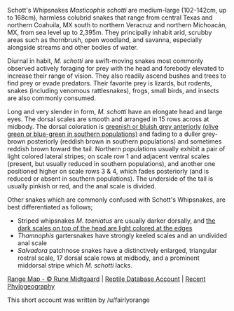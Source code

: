 Schott's Whipsnakes *Masticophis schotti* are medium-large (102-142cm, up to 168cm), harmless colubrid snakes that range from central Texas and northern Coahuila, MX south to northern Veracruz and northern Michoacán, MX, from sea level up to 2,395m.  They principally inhabit arid, scrubby areas such as thornbrush, open woodland, and savanna, especially alongside streams and other bodies of water.

Diurnal in habit, *M. schotti* are swift-moving snakes most commonly observed actively foraging for prey with the head and forebody elevated to increase their range of vision.  They also readily ascend bushes and trees to find prey or evade predators.  Their favorite prey is lizards, but rodents, snakes (including venomous rattlesnakes), frogs, small birds, and insects are also commonly consumed.

Long and very slender in form, *M. schotti* have an elongate head and large eyes.  The dorsal scales are smooth and arranged in 15 rows across at midbody.  The dorsal coloration is [greenish or bluish grey anteriorly](https://www.inaturalist.org/photos/171533517?size=large) [(olive green or blue-green in southern populations)](https://www.inaturalist.org/photos/183994337?size=large) and fading to a duller grey-brown posteriorly (reddish brown in southern populations) and sometimes reddish brown toward the tail.  Northern populations usually exhibit a pair of light colored lateral stripes; on scale row 1 and adjacent ventral scales (present, but usually reduced in southern populations), and another one positioned higher on scale rows 3 & 4, which fades posteriorly (and is reduced or absent in southern populations).  The underside of the tail is usually pinkish or red, and the anal scale is divided.

Other snakes which are commonly confused with Schott's Whipsnakes, are best differentiated as follows; 

* Striped whipsnakes *M. taeniatus* are usually darker dorsally, and [the dark scales on top of the head are light colored at the edges](https://www.inaturalist.org/photos/100473004?size=large) 
* *Thamnophis* gartersnakes have strongly keeled scales and an undivided anal scale
* *Salvadora* patchnose snakes have a distinctively enlarged, triangular rostral scale, 17 dorsal scale rows at midbody, and a prominent middorsal stripe which *M. schotti* lacks.

[Range Map - © Rune Midtgaard](https://repfocus.dk/maps1/TAX/Serpentes/Colubridae/Masticophis_schotti_map.html)  |  [Reptile Database Account](https://reptile-database.reptarium.cz/species?genus=Masticophis&species=schotti)  |  [Recent Phylogeography](https://edwardamyers.files.wordpress.com/2017/11/ch-16-552.pdf)  

This short account was written by /u/fairlyorange